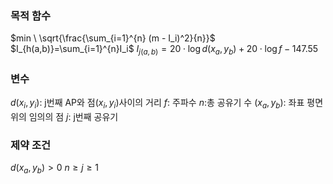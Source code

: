 ### 목적 함수

$min \ \sqrt{\frac{\sum_{i=1}^{n} (m - I_i)^2}{n}}$
$I_{h(a,b)}=\sum_{i=1}^{n}I_i$
$I_{j(a,b)} = 20 \cdot \log d(x_a, y_b) + 20 \cdot \log f - 147.55$

### 변수
$d(x_i, y_i)$: j번째 AP와 점$(x_i, y_i)$사이의 거리
$f$: 주파수
$n$:총 공유기 수
$(x_a,y_b)$: 좌표 평면 위의 임의의 점
$j$: j번째 공유기

### 제약 조건
$d(x_a, y_b) > 0$
$n\ge j\ge 1$
